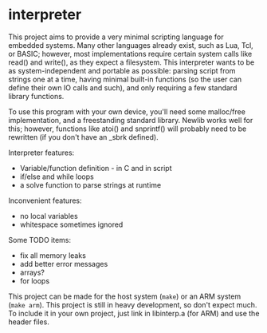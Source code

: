 # interpreter
This project aims to provide a very minimal scripting language for embedded systems. Many other languages already exist, such as Lua, Tcl, or BASIC; however, most implementations require certain system calls like read() and write(), as they expect a filesystem. This interpreter wants to be as system-independent and portable as possible: parsing script from strings one at a time, having minimal built-in functions (so the user can define their own IO calls and such), and only requiring a few standard library functions.  
  
To use this program with your own device, you'll need some malloc/free implementation, and a freestanding standard library. Newlib works well for this; however, functions like atoi() and snprintf() will probably need to be rewritten (if you don't have an \_sbrk defined).  
  
Interpreter features:
* Variable/function definition - in C and in script
* if/else and while loops
* a solve function to parse strings at runtime

Inconvenient features: 
* no local variables
* whitespace sometimes ignored
  
Some TODO items: 
* fix all memory leaks
* add better error messages
* arrays?
* for loops 
 

This project can be made for the host system (```make```) or an ARM system (```make arm```). 
This project is still in heavy development, so don't expect much. To include it in your own project, just link in libinterp.a (for ARM) and use the header files.
